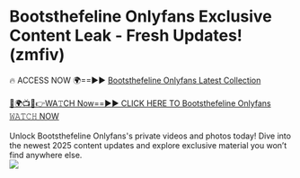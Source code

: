 # Bootsthefeline Onlyfans Exclusive Content Leak - Fresh Updates! (zmfiv)

🔥 ACCESS NOW 🌍==►► <a href="https://tinyurl.com/kvy9nzfs" rel="nofollow">Bootsthefeline Onlyfans Latest Collection</a>
<br><br>
[🔴🌍📺📱👉WA𝚃CH Now==►► CLICK HERE TO Bootsthefeline Onlyfans 𝚆𝙰𝚃𝙲𝙷 NOW](https://tinyurl.com/kvy9nzfs)
<br><br>
Unlock Bootsthefeline Onlyfans's private videos and photos today! Dive into the newest 2025 content updates and explore exclusive material you won’t find anywhere else.
<br>
<a href="https://tinyurl.com/kvy9nzfs" rel="nofollow" data-target="animated-image.originalLink"><img src="https://camo.githubusercontent.com/8a4f000d20f83aca3bf7ec5f350d767afa0574a8a352519fd8cfa583a6f93a33/68747470733a2f2f692e696d6775722e636f6d2f644a486b345a712e676966" data-canonical-src="https://i.imgur.com/dJHk4Zq.gif" style="max-width: 100%; display: inline-block;" data-target="animated-image.originalImage"></a>
<br>
